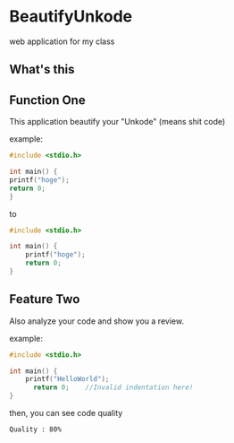 # BeautifyUnkode

web application for my class

## What's this

## Function One

This application beautify your "Unkode" (means shit code)

example:

```cpp:shit.cpp
#include <stdio.h>

int main() {
printf("hoge");
return 0;
}
```

to

```cpp:beauty.cpp
#include <stdio.h>

int main() {
    printf("hoge");
    return 0;
}
```


## Feature Two

Also analyze your code and show you a review.

example:

```cpp:shit.cpp
#include <stdio.h>

int main() {
    printf("HelloWorld");
      return 0;    //Invalid indentation here!
}
```

then, you can see code quality

```text:result.txt
Quality : 80%
```
